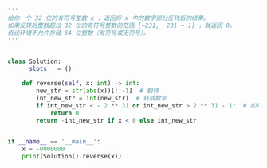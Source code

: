 
<BlogInfo id="911" title="7.整数翻转" author="白日梦想猿" pv=0 read_times=0 pre_cost_time=0分26秒 category="leetcode" tag_list="['leetcode']" create_time="2021.10.20 15:04:00" update_time="2022.08.10 14:09:37" />

```python
'''
给你一个 32 位的有符号整数 x ，返回将 x 中的数字部分反转后的结果。
如果反转后整数超过 32 位的有符号整数的范围 [−231,  231 − 1] ，就返回 0。
假设环境不允许存储 64 位整数（有符号或无符号）。
'''


class Solution:
    __slots__ = ()

    def reverse(self, x: int) -> int:
        new_str = str(abs(x))[::-1]  # 翻转
        int_new_str = int(new_str)  # 转成数字
        if int_new_str < - 2 ** 31 or int_new_str > 2 ** 31 - 1:  # 如果反转后整数超过范围,就返回0。
            return 0
        return -int_new_str if x < 0 else int_new_str


if __name__ == '__main__':
    x = -0000000
    print(Solution().reverse(x))

```
